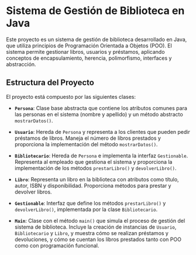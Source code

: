 # Sistema de Gestión de Biblioteca en Java

Este proyecto es un sistema de gestión de biblioteca desarrollado en Java, que utiliza principios de Programación Orientada a Objetos (POO). El sistema permite gestionar libros, usuarios y préstamos, aplicando conceptos de encapsulamiento, herencia, polimorfismo, interfaces y abstracción.

## Estructura del Proyecto

El proyecto está compuesto por las siguientes clases:

- **`Persona`**: Clase base abstracta que contiene los atributos comunes para las personas en el sistema (nombre y apellido) y un método abstracto `mostrarDatos()`.

- **`Usuario`**: Hereda de `Persona` y representa a los clientes que pueden pedir préstamos de libros. Maneja el número de libros prestados y proporciona la implementación del método `mostrarDatos()`.

- **`Bibliotecario`**: Hereda de `Persona` e implementa la interfaz `Gestionable`. Representa al empleado que gestiona el sistema y proporciona la implementación de los métodos `prestarLibro()` y `devolverLibro()`.

- **`Libro`**: Representa un libro en la biblioteca con atributos como título, autor, ISBN y disponibilidad. Proporciona métodos para prestar y devolver libros.

- **`Gestionable`**: Interfaz que define los métodos `prestarLibro()` y `devolverLibro()`, implementada por la clase `Bibliotecario`.

- **`Main`**: Clase con el método `main()` que simula el proceso de gestión del sistema de biblioteca. Incluye la creación de instancias de `Usuario`, `Bibliotecario` y `Libro`, y muestra cómo se realizan préstamos y devoluciones, y cómo se cuentan los libros prestados tanto con POO como con programación funcional.